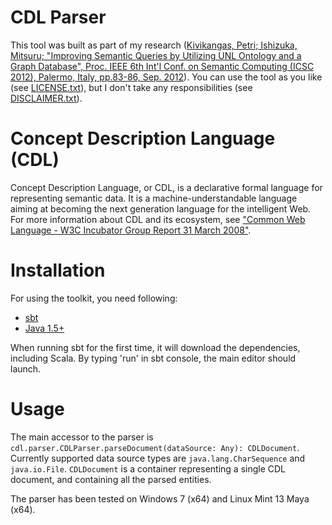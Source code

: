# CDL Parser
This tool was built as part of my research ([Kivikangas, Petri; Ishizuka, Mitsuru; "Improving Semantic Queries by Utilizing UNL Ontology and a Graph Database", Proc. IEEE 6th Int'l Conf. on Semantic Computing (ICSC 2012), Palermo, Italy, pp.83-86, Sep. 2012](http://www.miv.t.u-tokyo.ac.jp/papers/petri-ICSC2012.pdf)). You can use the tool as you like (see [LICENSE.txt](https://github.com/Valafar/cdl-parser/blob/master/LICENSE.txt)), but I don't take any responsibilities (see [DISCLAIMER.txt](https://github.com/Valafar/cdl-parser/blob/master/DISCLAIMER.txt)).

# Concept Description Language (CDL)
Concept Description Language, or CDL, is a declarative formal language for representing semantic data. It is a machine-understandable language aiming at becoming the next generation language for the intelligent Web. For more information about CDL and its ecosystem, see ["Common Web Language - W3C Incubator Group Report 31 March 2008"](http://www.w3.org/2005/Incubator/cwl/XGR-cwl/).

# Installation
For using the toolkit, you need following:
- [sbt](http://www.scala-sbt.org/)
- [Java 1.5+](http://www.oracle.com/technetwork/java/javase/downloads/index.html)

When running sbt for the first time, it will download the dependencies, including Scala. By typing 'run' in sbt console, the main editor should launch.

# Usage
The main accessor to the parser is `cdl.parser.CDLParser.parseDocument(dataSource: Any): CDLDocument`. Currently supported data source types are `java.lang.CharSequence` and `java.io.File`. `CDLDocument` is a container representing a single CDL document, and containing all the parsed entities.

The parser has been tested on Windows 7 (x64) and Linux Mint 13 Maya (x64).
